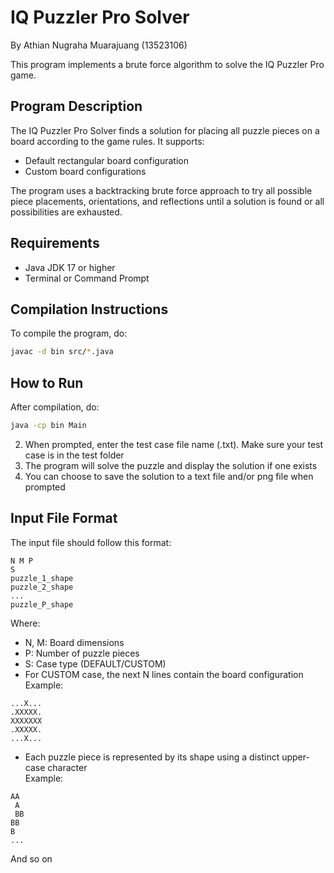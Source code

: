 # IQ Puzzler Pro Solver
By Athian Nugraha Muarajuang (13523106)<br>

This program implements a brute force algorithm to solve the IQ Puzzler Pro game.

## Program Description
The IQ Puzzler Pro Solver finds a solution for placing all puzzle pieces on a board according to the game rules. It supports:
- Default rectangular board configuration
- Custom board configurations

The program uses a backtracking brute force approach to try all possible piece placements, orientations, and reflections until a solution is found or all possibilities are exhausted.

## Requirements
- Java JDK 17 or higher
- Terminal or Command Prompt

## Compilation Instructions
To compile the program, do:
```bash
javac -d bin src/*.java
```

## How to Run
After compilation, do:
```bash
java -cp bin Main
```

2. When prompted, enter the test case file name (.txt). Make sure your test case is in the test folder
3. The program will solve the puzzle and display the solution if one exists
4. You can choose to save the solution to a text file and/or png file when prompted

## Input File Format
The input file should follow this format:
```
N M P
S
puzzle_1_shape
puzzle_2_shape
...
puzzle_P_shape
```
Where:
- N, M: Board dimensions
- P: Number of puzzle pieces
- S: Case type (DEFAULT/CUSTOM)
- For CUSTOM case, the next N lines contain the board configuration<br>
Example:
```
...X...
.XXXXX.
XXXXXXX
.XXXXX.
...X...
```
- Each puzzle piece is represented by its shape using a distinct upper-case character<br>
Example:
```
AA
 A
 BB
BB
B
...
```
And so on

